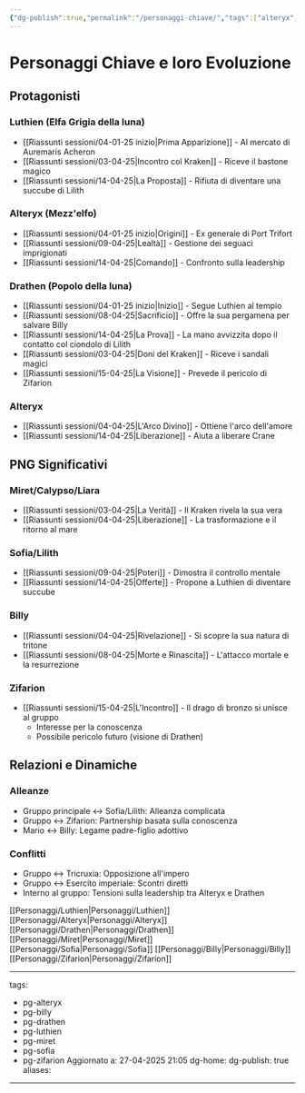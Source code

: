 ```yaml
---
{"dg-publish":true,"permalink":"/personaggi-chiave/","tags":["alteryx","billy","drathen","luthien","miret","sofia","zifarion"]}
---
```


# Personaggi Chiave e loro Evoluzione

## Protagonisti

### Luthien (Elfa Grigia della luna)
- [[Riassunti sessioni/04-01-25 inizio\|Prima Apparizione]] - Al mercato di Auremaris Acheron
- [[Riassunti sessioni/03-04-25\|Incontro col Kraken]] - Riceve il bastone magico
- [[Riassunti sessioni/14-04-25\|La Proposta]] - Rifiuta di diventare una succube di Lilith

### Alteryx (Mezz'elfo)
- [[Riassunti sessioni/04-01-25 inizio\|Origini]] - Ex generale di Port Trifort
- [[Riassunti sessioni/09-04-25\|Lealtà]] - Gestione dei seguaci imprigionati
- [[Riassunti sessioni/14-04-25\|Comando]] - Confronto sulla leadership

### Drathen (Popolo della luna)
- [[Riassunti sessioni/04-01-25 inizio\|Inizio]] - Segue Luthien al tempio
- [[Riassunti sessioni/08-04-25\|Sacrificio]] - Offre la sua pergamena per salvare Billy
- [[Riassunti sessioni/14-04-25\|La Prova]] - La mano avvizzita dopo il contatto col ciondolo di Lilith
- [[Riassunti sessioni/03-04-25\|Doni del Kraken]] - Riceve i sandali magici
- [[Riassunti sessioni/15-04-25\|La Visione]] - Prevede il pericolo di Zifarion


### Alteryx
- [[Riassunti sessioni/04-04-25\|L'Arco Divino]] - Ottiene l'arco dell'amore
- [[Riassunti sessioni/14-04-25\|Liberazione]] - Aiuta a liberare Crane
## PNG Significativi

### Miret/Calypso/Liara
- [[Riassunti sessioni/03-04-25\|La Verità]] - Il Kraken rivela la sua vera 
- [[Riassunti sessioni/04-04-25\|Liberazione]] - La trasformazione e il ritorno al mare

### Sofia/Lilith
- [[Riassunti sessioni/09-04-25\|Poteri]] - Dimostra il controllo mentale
- [[Riassunti sessioni/14-04-25\|Offerte]] - Propone a Luthien di diventare succube

### Billy
- [[Riassunti sessioni/04-04-25\|Rivelazione]] - Si scopre la sua natura di tritone
- [[Riassunti sessioni/08-04-25\|Morte e Rinascita]] - L'attacco mortale e la resurrezione

### Zifarion
- [[Riassunti sessioni/15-04-25\|L'Incontro]] - Il drago di bronzo si unisce al gruppo
  - Interesse per la conoscenza
  - Possibile pericolo futuro (visione di Drathen)

## Relazioni e Dinamiche

### Alleanze
- Gruppo principale ↔ Sofia/Lilith: Alleanza complicata
- Gruppo ↔ Zifarion: Partnership basata sulla conoscenza
- Mario ↔ Billy: Legame padre-figlio adottivo

### Conflitti
- Gruppo ↔ Tricruxia: Opposizione all'impero
- Gruppo ↔ Esercito imperiale: Scontri diretti
- Interno al gruppo: Tensioni sulla leadership tra Alteryx e Drathen

[[Personaggi/Luthien\|Personaggi/Luthien]]
[[Personaggi/Alteryx\|Personaggi/Alteryx]]
[[Personaggi/Drathen\|Personaggi/Drathen]]
[[Personaggi/Miret\|Personaggi/Miret]]
[[Personaggi/Sofia\|Personaggi/Sofia]]
[[Personaggi/Billy\|Personaggi/Billy]]
[[Personaggi/Zifarion\|Personaggi/Zifarion]]

---
tags:
  - pg-alteryx
  - pg-billy
  - pg-drathen
  - pg-luthien
  - pg-miret
  - pg-sofia
  - pg-zifarion
Aggiornato a: 27-04-2025  21:05
dg-home: 
dg-publish: true
aliases:
---